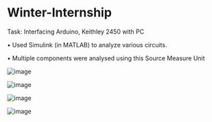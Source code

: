 # Winter-Internship

Task: Interfacing Arduino, Keithley 2450 with PC

•
Used Simulink (in MATLAB) to analyze various circuits.

•
Multiple components were analysed using this Source Measure Unit


![image](https://github.com/Yash-dev1/Winter-Internship/assets/50799589/c86661f0-2abf-452e-a622-73df71ded28e)



![image](https://github.com/Yash-dev1/Winter-Internship/assets/50799589/d26e23cd-f82a-4df0-9470-a11df6a54f71)



![image](https://github.com/Yash-dev1/Winter-Internship/assets/50799589/f3d0b776-23d7-402c-b3c2-926865568b93)



![image](https://github.com/Yash-dev1/Winter-Internship/assets/50799589/058d4926-dccb-44a8-be7e-a9bafdac0156)

